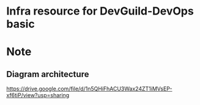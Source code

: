 # Infra resource for DevGuild-DevOps basic

# Note
## Diagram architecture 
https://drive.google.com/file/d/1n5QHiFhACU3Wax24ZT1iMVsEP-xf6tiP/view?usp=sharing
